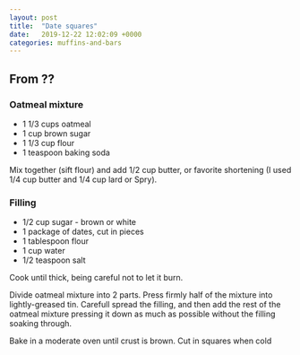 ```yaml
---
layout: post
title:  "Date squares"
date:   2019-12-22 12:02:09 +0000
categories: muffins-and-bars
---
```


## From ??
### Oatmeal mixture
* 1 1/3 cups oatmeal
* 1 cup brown sugar
* 1 1/3 cup flour
* 1 teaspoon baking soda


Mix together (sift flour) and add 1/2 cup butter, or favorite shortening (I used 1/4 cup butter and 1/4 cup lard or Spry).

### Filling
* 1/2 cup sugar - brown or white
* 1 package of dates, cut in pieces
* 1 tablespoon flour
* 1 cup water
* 1/2 teaspoon salt


Cook until thick, being careful not to let it burn.

 Divide oatmeal mixture into 2 parts. Press firmly half of the mixture into lightly-greased tin. Carefull spread the filling, and then add the rest of the oatmeal mixture pressing it down as much as possible without the filling soaking through.

Bake in a moderate oven until crust is brown. Cut in squares when cold

